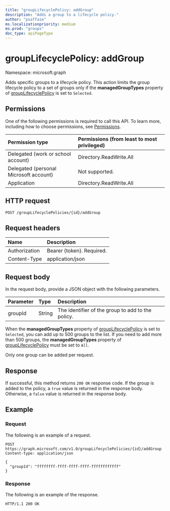 ```yaml
---
title: "groupLifecyclePolicy: addGroup"
description: "Adds a group to a lifecycle policy."
author: "psaffaie"
ms.localizationpriority: medium
ms.prod: "groups"
doc_type: apiPageType
---
```


# groupLifecyclePolicy: addGroup

Namespace: microsoft.graph

Adds specific groups to a lifecycle policy. This action limits the group lifecycle policy to a set of groups only if the **managedGroupTypes** property of [groupLifecyclePolicy](../resources/grouplifecyclepolicy.md) is set to `Selected`.

## Permissions

One of the following permissions is required to call this API. To learn more, including how to choose permissions, see [Permissions](/graph/permissions-reference).

| Permission type                        | Permissions (from least to most privileged) |
| :------------------------------------- | :------------------------------------------ |
| Delegated (work or school account)     | Directory.ReadWrite.All                     |
| Delegated (personal Microsoft account) | Not supported.                              |
| Application                            | Directory.ReadWrite.All                     |

## HTTP request

<!-- { "blockType": "ignored" } -->

```http
POST /groupLifecyclePolicies/{id}/addGroup
```

## Request headers

| Name          | Description               |
| :------------ | :------------------------ |
| Authorization | Bearer {token}. Required. |
| Content-Type  | application/json          |

## Request body

In the request body, provide a JSON object with the following parameters.

| Parameter | Type   | Description                                       |
| :-------- | :----- | :------------------------------------------------ |
| groupId   | String | The identifier of the group to add to the policy. |

When the **managedGroupTypes** property of [groupLifecyclePolicy](../resources/grouplifecyclepolicy.md) is set to `Selected`, you can add up to 500 groups to the list. If you need to add more than 500 groups, the **managedGroupTypes** property of [groupLifecyclePolicy](../resources/grouplifecyclepolicy.md) must be set to `All`.

Only one group can be added per request.

## Response

If successful, this method returns `200 OK` response code. If the group is added to the policy, a `true` value is returned in the response body. Otherwise, a `false` value is returned in the response body.

## Example

### Request

The following is an example of a request.

<!-- {
  "blockType": "request",
  "name": "grouplifecyclepolicy_addgroup"
} -->

```http
POST https://graph.microsoft.com/v1.0/groupLifecyclePolicies/{id}/addGroup
Content-type: application/json

{
  "groupId": "ffffffff-ffff-ffff-ffff-ffffffffffff"
}
```

### Response

The following is an example of the response.

<!-- {
  "blockType": "response"
} -->

```http
HTTP/1.1 200 OK
```

<!-- uuid: 8fcb5dbc-d5aa-4681-8e31-b001d5168d79
2015-10-25 14:57:30 UTC -->
<!-- {
  "type": "#page.annotation",
  "description": "groupLifecyclePolicy: addgroup",
  "keywords": "",
  "section": "documentation",
  "tocPath": ""
}-->
